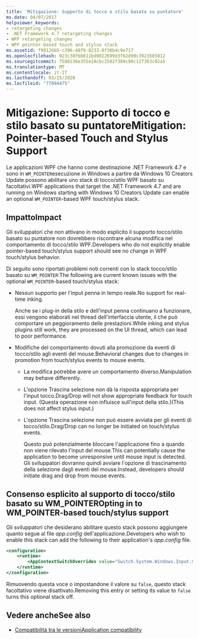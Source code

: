 ```yaml
---
title: 'Mitigazione: Supporto di tocco e stilo basato su puntatore'
ms.date: 04/07/2017
helpviewer_keywords:
- retargeting changes
- .NET Framework 4.7 retargeting changes
- WPF retargeting changes
- WPF pointer-based touch and stylus stack
ms.assetid: f99126b5-c396-48f9-8233-8f36b4c9e717
ms.openlocfilehash: 023c38f66611bd0022699d3f62d90c3923585012
ms.sourcegitcommit: 7588136e355e10cbc2582f389c90c127363c02a5
ms.translationtype: MT
ms.contentlocale: it-IT
ms.lasthandoff: 03/15/2020
ms.locfileid: "77094475"
---
```

# <a name="mitigation-pointer-based-touch-and-stylus-support"></a><span data-ttu-id="38408-102">Mitigazione: Supporto di tocco e stilo basato su puntatore</span><span class="sxs-lookup"><span data-stu-id="38408-102">Mitigation: Pointer-based Touch and Stylus Support</span></span>

<span data-ttu-id="38408-103">Le applicazioni WPF che hanno come destinazione .NET Framework 4.7 e sono in `WM_POINTER`esecuzione in Windows a partire da Windows 10 Creators Update possono abilitare uno stack di tocco/stilo WPF basato su facoltativi.</span><span class="sxs-lookup"><span data-stu-id="38408-103">WPF applications that target the .NET Framework 4.7 and are running on Windows starting with Windows 10 Creators Update can enable an optional `WM_POINTER`-based WPF touch/stylus stack.</span></span>

## <a name="impact"></a><span data-ttu-id="38408-104">Impatto</span><span class="sxs-lookup"><span data-stu-id="38408-104">Impact</span></span>

<span data-ttu-id="38408-105">Gli sviluppatori che non attivano in modo esplicito il supporto tocco/stilo basato su puntatore non dovrebbero riscontrare alcuna modifica nel comportamento di tocco/stilo WPF.</span><span class="sxs-lookup"><span data-stu-id="38408-105">Developers who do not explicitly enable pointer-based touch/stylus support should see no change in WPF touch/stylus behavior.</span></span>

<span data-ttu-id="38408-106">Di seguito sono riportati problemi noti correnti con lo stack tocco/stilo basato su `WM_POINTER`:</span><span class="sxs-lookup"><span data-stu-id="38408-106">The following are current known issues with the optional `WM_POINTER`-based touch/stylus stack:</span></span>

- <span data-ttu-id="38408-107">Nessun supporto per l'input penna in tempo reale.</span><span class="sxs-lookup"><span data-stu-id="38408-107">No support for real-time inking.</span></span>

   <span data-ttu-id="38408-108">Anche se i plug-in della stilo e dell'input penna continuano a funzionare, essi vengono elaborati nel thread dell'interfaccia utente, il che può comportare un peggioramento delle prestazioni.</span><span class="sxs-lookup"><span data-stu-id="38408-108">While inking and stylus plugins still work, they are processed on the UI thread, which can lead to poor performance.</span></span>

- <span data-ttu-id="38408-109">Modifiche del comportamento dovuti alla promozione da eventi di tocco/stilo agli eventi del mouse.</span><span class="sxs-lookup"><span data-stu-id="38408-109">Behavioral changes due to changes in promotion from touch/stylus events to mouse events.</span></span>

  - <span data-ttu-id="38408-110">La modifica potrebbe avere un comportamento diverso.</span><span class="sxs-lookup"><span data-stu-id="38408-110">Manipulation may behave differently.</span></span>

  - <span data-ttu-id="38408-111">L'opzione Trascina selezione non dà la risposta appropriata per l'input tocco.</span><span class="sxs-lookup"><span data-stu-id="38408-111">Drag/Drop will not show appropriate feedback for touch input.</span></span> <span data-ttu-id="38408-112">(Questa operazione non influisce sull'input della stilo.)</span><span class="sxs-lookup"><span data-stu-id="38408-112">(This does not affect stylus input.)</span></span>

  - <span data-ttu-id="38408-113">L'opzione Trascina selezione non può essere avviata per gli eventi di tocco/stilo.</span><span class="sxs-lookup"><span data-stu-id="38408-113">Drag/Drop can no longer be initiated on touch/stylus events.</span></span>

      <span data-ttu-id="38408-114">Questo può potenzialmente bloccare l'applicazione fino a quando non viene rilevato l'input del mouse.</span><span class="sxs-lookup"><span data-stu-id="38408-114">This can potentially cause the application to become unresponsive until mouse input is detected.</span></span> <span data-ttu-id="38408-115">Gli sviluppatori dovranno quindi avviare l'opzione di trascinamento della selezione dagli eventi del mouse.</span><span class="sxs-lookup"><span data-stu-id="38408-115">Instead, developers should initiate drag and drop from mouse events.</span></span>

## <a name="opting-in-to-wm_pointer-based-touchstylus-support"></a><span data-ttu-id="38408-116">Consenso esplicito al supporto di tocco/stilo basato su WM_POINTER</span><span class="sxs-lookup"><span data-stu-id="38408-116">Opting in to WM_POINTER-based touch/stylus support</span></span>

<span data-ttu-id="38408-117">Gli sviluppatori che desiderano abilitare questo stack possono aggiungere quanto segue al file *app.config* dell'applicazione.</span><span class="sxs-lookup"><span data-stu-id="38408-117">Developers who wish to enable this stack can add the following to their application's *app.config* file.</span></span>

```xml
<configuration>
    <runtime>
        <AppContextSwitchOverrides value="Switch.System.Windows.Input.Stylus.EnablePointerSupport=true"/>
    </runtime>
</configuration>
```

<span data-ttu-id="38408-118">Rimuovendo questa voce o impostandone il valore su `false`, questo stack facoltativo viene disattivato.</span><span class="sxs-lookup"><span data-stu-id="38408-118">Removing this entry or setting its value to `false` turns this optional stack off.</span></span>

## <a name="see-also"></a><span data-ttu-id="38408-119">Vedere anche</span><span class="sxs-lookup"><span data-stu-id="38408-119">See also</span></span>

- [<span data-ttu-id="38408-120">Compatibilità tra le versioni</span><span class="sxs-lookup"><span data-stu-id="38408-120">Application compatibility</span></span>](application-compatibility.md)
